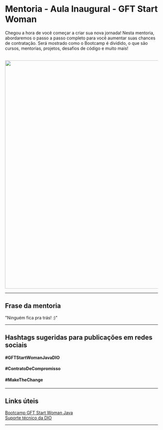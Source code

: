 # Mentoria - Aula Inaugural - GFT Start Woman

Chegou a hora de você começar a criar sua nova jornada!
Nesta mentoria, abordaremos o passo a passo completo para
você aumentar suas chances de contratação. Será mostrado
como o Bootcamp é dividido, o que são cursos, mentorias, 
projetos, desafios de código e muito mais!  
</br>

<p align="center">
	<img src="" width="750">
</p> 

---  

## Frase da mentoria  

"Ninguém fica pra trás! :)"  

---

## Hashtags sugeridas para publicações em redes sociais  

#### #GFTStartWomanJavaDIO  

#### #ContratoDeCompromisso  

#### #MakeTheChange  

---  

## Links úteis  

[Bootcamp GFT Start Woman Java]()  
[Suporte técnico da DIO](https://help.dio.me)

---  
